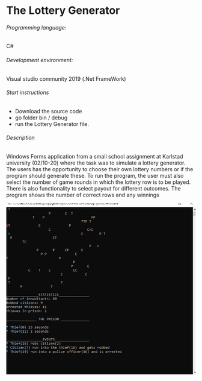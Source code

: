 # The Lottery Generator
###### Programming language:
 C#
###### Development environment:
Visual studio community 2019 (.Net FrameWork)
###### Start instructions
* Download the source code
* go folder bin / debug 
* run the Lottery Generator file.

###### Description
Windows Forms application from a small school assignment at Karlstad university (02/10-20) where the task was to simulate a lottery generator. The users has the opportunity to choose their own lottery numbers or if the program should generate these. To run the program, the user must also select the number of game rounds in which the lottery row is to be played. There is also functionality to select payout for different outcomes. The program shows the number of correct rows and any winnings

![image](../Thief_And_Police/Example.png)


